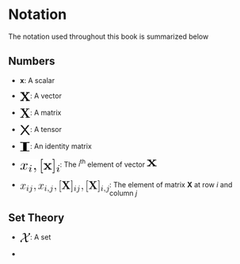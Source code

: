 # Notation
The notation used throughout this book is summarized below

## Numbers

* __x__: A scalar

* <img src="notations/vector.svg" align="top" width="20.48pt" height="20.0pt"/>: A vector

* <img src="notations/martix.svg" align="top" width="20.48pt" height="20.0pt"/>: A matrix

* <img src="notations/tensor.svg" align="top" width="20.48pt" height="20.0pt"/>: A tensor

* <img src="notations/idenitity.svg" align="top" width="20.48pt" height="20.0pt"/>: An identity matrix

* <img src="notations/ith_element.svg" align="top" width="80.48pt" height="30.0pt"/>: The $i^\mathrm{th}$ element of vector <img src="notations/vector.svg" align="bottom" width="20.48pt" height="15.0pt"/>

* <img src="notations/element_of_matrix_ij.svg" align="left" width="180.48pt" height="25.0pt"/>: The element of matrix $\mathbf{X}$ at row $i$ and column $j$


## Set Theory
* <img src="notations/1.svg" align="top" width="20.48pt" height="20.0pt"/>: A set

*
